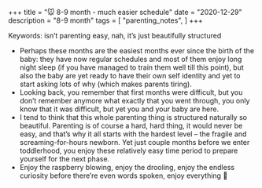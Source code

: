 +++
title = "🐭 8-9 month - much easier schedule"
date = "2020-12-29"
description = "8-9 month"
tags = [
    "parenting_notes",
]
+++

Keywords: isn’t parenting easy, nah, it’s just beautifully structured

* Perhaps these months are the easiest months ever since the birth of the baby: they have now regular schedules and most of them enjoy long night sleep (if you have managed to train them well till this point), but also the baby are yet ready to have their own self identity and yet to start asking lots of why (which makes parents tiring).
* Looking back, you remember that first months were difficult, but you don’t remember anymore what exactly that you went through, you only know that it was difficult, but yet you and your baby are here.
* I tend to think that this whole parenting thing is structured naturally so beautiful. Parenting is of course a hard, hard thing, it would never be easy, and that’s why it all starts with the hardest level – the fragile and screaming-for-hours newborn. Yet just couple months before we enter toddlerhood, you enjoy these relatively easy time period to prepare yourself for the next phase.
* Enjoy the raspberry blowing, enjoy the drooling, enjoy the endless curiosity before there’re even words spoken, enjoy everything 🙂